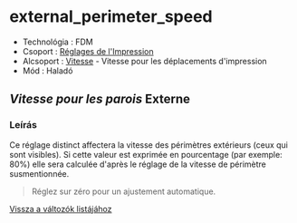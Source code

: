 # external\_perimeter\_speed

* Technológia : FDM
* Csoport : [Réglages de l'Impression](../print_settings/print_settings.md)
* Alcsoport : [Vitesse](../print_settings/print_settings.md#vitesse) - Vitesse pour les déplacements d'impression
* Mód : Haladó

## _Vitesse pour les parois_ Externe

### Leírás

Ce réglage distinct affectera la vitesse des périmètres extérieurs \(ceux qui sont visibles\). Si cette valeur est exprimée en pourcentage \(par exemple: 80%\) elle sera calculée d'après le réglage de la vitesse de périmètre susmentionnée.

> Réglez sur zéro pour un ajustement automatique.

[Vissza a változók listájához](variable_list.md)

